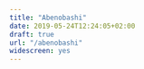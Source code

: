 ```yaml
---
title: "Abenobashi"
date: 2019-05-24T12:24:05+02:00
draft: true
url: "/abenobashi"
widescreen: yes
---
```

